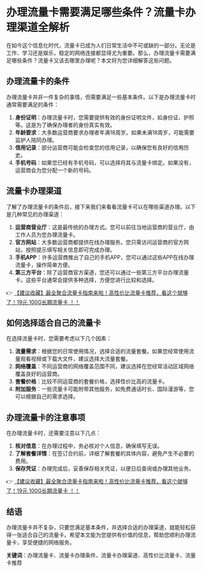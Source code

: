 # 办理流量卡需要满足哪些条件？流量卡办理渠道全解析

在如今这个信息化时代，流量卡已成为人们日常生活中不可或缺的一部分。无论是工作、学习还是娱乐，稳定的网络连接都显得尤为重要。那么，办理流量卡需要满足哪些条件？流量卡又该去哪里办理呢？本文将为您详细解答这些问题。

## 办理流量卡的条件

办理流量卡并非一件复杂的事情，但需要满足一些基本条件。以下是办理流量卡时通常需要满足的条件：

1. **身份证明**：办理流量卡时，您需要提供有效的身份证明文件，如身份证、护照等。这是为了确保办理者的身份真实有效。
2. **年龄要求**：大多数运营商要求办理者年满18周岁。如果未满18周岁，可能需要监护人陪同办理。
3. **信用记录**：部分运营商可能会检查您的信用记录，以确保您有良好的信用历史。
4. **手机号码**：如果您已经有手机号码，可以选择将其与流量卡绑定。如果没有，运营商会为您分配一个新的号码。

## 流量卡办理渠道

了解了办理流量卡的条件后，接下来我们来看看流量卡可以在哪些渠道办理。以下是几种常见的办理渠道：

1. **运营商营业厅**：这是最传统的办理方式。您可以前往当地运营商的营业厅，由工作人员为您办理流量卡。
2. **官方网站**：大多数运营商都提供在线办理服务。您只需访问运营商的官方网站，按照提示填写相关信息即可完成办理。
3. **手机APP**：许多运营商推出了自己的手机APP，您可以通过这些APP在线办理流量卡，操作简单方便。
4. **第三方平台**：除了运营商官方渠道，您还可以通过一些第三方平台办理流量卡。这些平台通常会提供多种选择，方便您进行比较和选择。

👉 [【建议收藏】最全聚合流量卡指南来啦！高性价比流量卡推荐，看这个就够了！19元 100G长期流量卡 ！！](https://bit.ly/Liuliangka)

## 如何选择适合自己的流量卡

在选择流量卡时，您需要考虑以下几个因素：

1. **流量需求**：根据您的日常使用情况，选择合适的流量套餐。如果您经常使用流量观看视频或下载大文件，建议选择大流量套餐。
2. **网络覆盖**：不同运营商的网络覆盖范围不同，建议选择在您经常活动区域网络覆盖良好的运营商。
3. **套餐价格**：比较不同运营商的套餐价格，选择性价比高的流量卡。
4. **附加服务**：一些流量卡可能附带其他服务，如免费通话时长、国际漫游等，您可以根据自己的需求选择。

## 办理流量卡的注意事项

在办理流量卡时，还需要注意以下几点：

1. **核对信息**：在办理过程中，务必核对个人信息，确保填写无误。
2. **了解套餐详情**：在签订合约前，详细了解套餐的具体内容，避免产生不必要的费用。
3. **保存凭证**：办理完成后，妥善保存相关凭证，以便日后查询或办理其他业务。

👉 [【建议收藏】最全聚合流量卡指南来啦！高性价比流量卡推荐，看这个就够了！19元 100G长期流量卡 ！！](https://bit.ly/Liuliangka)

## 结语

办理流量卡并不复杂，只要您满足基本条件，并选择合适的办理渠道，就能轻松获得一张适合自己的流量卡。希望本文能为您提供有价值的信息，帮助您顺利办理流量卡，享受便捷的网络服务。

**关键词**：办理流量卡、流量卡办理条件、流量卡办理渠道、高性价比流量卡、流量卡推荐